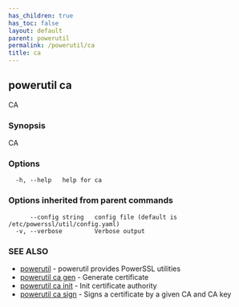 ```yaml
---
has_children: true
has_toc: false
layout: default
parent: powerutil
permalink: /powerutil/ca
title: ca
---
```

## powerutil ca

CA

### Synopsis

CA

### Options

```
  -h, --help   help for ca
```

### Options inherited from parent commands

```
      --config string   config file (default is /etc/powerssl/util/config.yaml)
  -v, --verbose         Verbose output
```

### SEE ALSO

* [powerutil](/powerutil)	 - powerutil provides PowerSSL utilities
* [powerutil ca gen](/powerutil/ca/gen)	 - Generate certificate
* [powerutil ca init](/powerutil/ca/init)	 - Init certificate authority
* [powerutil ca sign](/powerutil/ca/sign)	 - Signs a certificate by a given CA and CA key
